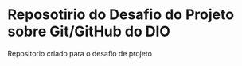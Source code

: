# Reposotirio do Desafio do Projeto sobre Git/GitHub do DIO 
Repositorio criado para o desafio de projeto
